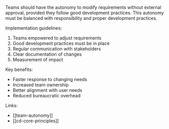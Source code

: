 Teams should have the autonomy to modify requirements without external approval, provided they follow good development practices. This autonomy must be balanced with responsibility and proper development practices.

Implementation guidelines:
1. Teams empowered to adjust requirements
2. Good development practices must be in place
3. Regular communication with stakeholders
4. Clear documentation of changes
5. Measurement of impact

Key benefits:
- Faster response to changing needs
- Increased team ownership
- Better alignment with user needs
- Reduced bureaucratic overhead

Links:
- [[team-autonomy]]
- [[cd-core-principles]]
